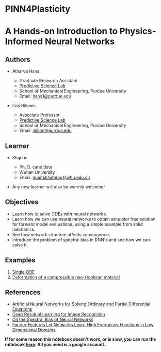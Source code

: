 # PINN4Plasticity

# A Hands-on Introduction to Physics-Informed Neural Networks


## Authors
+ Atharva Hans
     + Graduate Research Assistant 
     + [Predictive Science Lab](https://www.predictivesciencelab.org/)
     + School of Mechanical Engineering, Purdue University
     + Email: hans1@purdue.edu
     
     
+ Ilias Bilionis
     + Associate Professor
     + [Predictive Science Lab](https://www.predictivesciencelab.org/)
     + School of Mechanical Engineering, Purdue University
     + Email: ibilion@purdue.edu

## Learner
+ Shguan
    + Ph. D. candidate 
    + Wuhan University
    + Email: guanshaoheng@whu.edu.cn

+ Any new learner will also be warmly welcome!


## Objectives
+ Learn how to solve ODEs with neural networks.
+ Learn how we can use neural networks to obtain simulator free solution for forward model evaluations; using a simple example from solid mechanics.
+ See how network structure affects convergence.
+ Introduce the problem of spectral bias in DNN's and see how we can solve it.

## Examples
1. [Single ODE](/bin/PINNs_V1-1.ipynb)
2. [Deformation of a compressible neo-Hookean material](/bin/PINNs_V1-1.ipynb)


## References
+ [Artificial Neural Networks for Solving Ordinary and Partial Differential Equations](https://arxiv.org/pdf/physics/9705023.pdf)
+ [Deep Residual Learning for Image Recognition](https://arxiv.org/pdf/1512.03385.pdf)
+ [On the Spectral Bias of Neural Networks](http://proceedings.mlr.press/v97/rahaman19a/rahaman19a.pdf)
+ [Fourier Features Let Networks Learn High Frequency Functions in Low Dimensional Domains](https://arxiv.org/pdf/2006.10739.pdf)


<b>If for some reason this notebook doesn't work, or is slow, 
you can run the notebook 
[here](https://colab.research.google.com/drive/1Dmbh--_YHajQgwZzXr-iYCGbMHNblB_s?usp=sharing). 
All you need is a google account.</b>